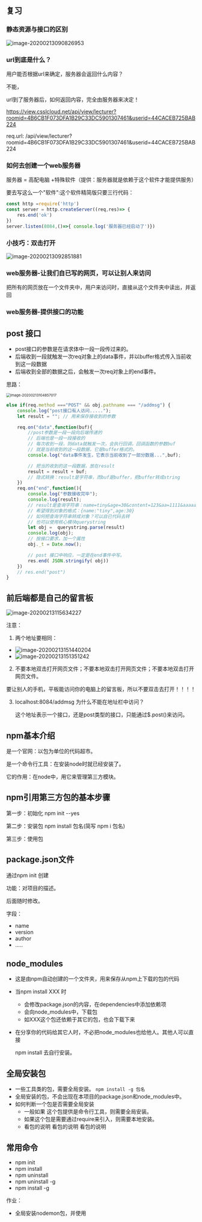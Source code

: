 ## 复习

### 静态资源与接口的区别

![image-20200213090826953](asset/image-20200213090826953.png)

### url到底是什么？

用户能否根据url来确定，服务器会返回什么内容？

不能，

url到了服务器后，如何返回内容，完全由服务器来决定！

https://view.csslcloud.net/api/view/lecturer?roomid=4B6CB1F073DFA1B29C33DC5901307461&userid=44CACEB725BAB224

req.url:  /api/view/lecturer?roomid=4B6CB1F073DFA1B29C33DC5901307461&userid=44CACEB725BAB224



### 如何去创建一个web服务器

服务器 = 高配电脑 +特殊软件（提供：服务器就是依赖于这个软件才能提供服务）

要去写这么一个"软件":这个软件精简版只要三行代码：

```javascript
const http =require('http')
const server = http.createServer((req,res)=> {
    res.end('ok')
})
server.listen(8084,()=>{ console.log('服务器已经启动了')})
```



### 小技巧：双击打开

![image-20200213092851881](asset/image-20200213092851881.png)

### web服务器-让我们自已写的网页，可以让别人来访问

把所有的网页放在一个文件夹中，用户来访问时，直接从这个文件夹中读出，并返回





### web服务器-提供接口的功能





## post 接口

- post接口的参数是在请求体中一段一段传过来的。
- 后端收到一段就触发一次req对象上的data事件，并以buffer格式传入当前收到这一段数据
- 后端收到全部的数据之后，会触发一次req对象上的end事件。

思路：

<img src="asset/image-20200213104857017.png" alt="image-20200213104857017" style="zoom:67%;" />



```javascript
else if(req.method ==="POST" && obj.pathname === "/addmsg") {
    console.log("post接口有人访问.....");
    let result = ""; // 用来保存接收到的参数

    req.on("data",function(buf){
        //post参数是一段一段向后端传递的
        // 后端也是一段一段接收的
        // 每次收到一段，则data就触发一次，会执行回调，回调函数的参数buf
        // 就是当前收到的这一段数据，它是buffer格式的。
        console.log("data事件发生，它表示当前收到了一部分数据...",buf);

        // 把当的收到的这一段数据，放在result
        result = result + buf; 
        // 隐式转换：result是字符串，而buf是buffer，把buffer转成string
    })
    req.on("end",function(){
        console.log("参数接收完毕");
        console.log(result);
        // result是查询字符串：name=tiny&age=30&content=123&aa=1111&aaaaa=wwwww
        // 希望得到对象的格式：{name:"tiny",age:30}
        // 如何把查询字符串转成对象？可以自已代码去转
        // 也可以使用核心模块querystring
        let obj =  querystring.parse(result)
        console.log(obj);
        // 按接口要求，加一个属性
        obj._t = Date.now();

        // post 接口中响应，一定是在end事件中写。
        res.end( JSON.stringify( obj))
    })
    // res.end("post")
}
```



## 前后端都是自己的留言板



![image-20200213115634227](asset/image-20200213115634227.png)

注意：

1. 两个地址要相同：

- ![image-20200213151440204](asset/image-20200213151440204.png)
- ![image-20200213151351242](asset/image-20200213151351242.png)

2. 不要本地双击打开网页文件；不要本地双击打开网页文件；不要本地双击打开网页文件。

要让别人的手机，平板能访问你的电脑上的留言板，所以不要双击去打开！！！！

3. localhost:8084/addmsg 为什么不能在地址栏中访问？

   这个地址表示一个接口，还是post类型的接口，只能通过$.post()来访问。









## npm基本介绍

是一个官网：以包为单位的代码超市。

是一个命令行工具：在安装node时就已经安装了。

它的作用：在node中，用它来管理第三方模块。



## npm引用第三方包的基本步骤

第一步：初始化 npm init --yes

第二步：安装包 npm install 包名(简写 npm i 包名)

第三步：使用包 





## package.json文件

通过npm init 创建

功能：对项目的描述。

后面随时修改。

字段：

- name
- version
- author
- .....

## node_modules

- 这是由npm自动创建的一个文件夹，用来保存从npm上下载的包的代码
- 当npm install XXX 时
  - 会修改package.json的内容，在dependencies中添加依赖项
  - 会向node_modules中，下载包
  - 如XXX这个包还依赖于其它的包，也会下载下来

- 在分享你的代码给其它人时，不必把node_modules也给他人。其他人可以直接

  npm install 去自行安装。

## 全局安装包

- 一些工具类的包，需要全局安装。 `npm install -g 包名`
- 全局安装的包，不会出现在本项目的package.json和node_modules中。
- 如何判断一个包是否需要全局安装
  - 一般如果 这个包提供是命令行工具，则需要全局安装。
  - 如果这个包是需要通过require来引入，则需要本地安装。
  - 看包的说明 看包的说明 看包的说明

## 常用命令

- npm init
- npm install
- npm uninstall
- npm uninstall -g
- npm install -g



作业：

- 全局安装nodemon包，并使用